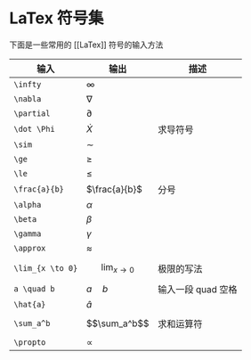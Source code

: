 # LaTex 符号集

下面是一些常用的 [[LaTex]] 符号的输入方法

|输入|输出|描述
|---|---|---
`\infty`|$\infty$
`\nabla`|$\nabla$
`\partial`|$\partial$
`\dot \Phi`|$\dot X$|求导符号
`\sim`|$\sim$
`\ge`|$\ge$
`\le`|$\le$
`\frac{a}{b}`|$\frac{a}{b}$|分号
`\alpha`|$\alpha$
`\beta`|$\beta$
`\gamma`|$\gamma$
`\approx`|$\approx$
`\lim_{x \to 0}`|$$\lim_{x \to 0}$$|极限的写法
`a \quad b`|$a\quad b$|输入一段 quad 空格
`\hat{a}`|$\hat{a}$|
`\sum_a^b`|$$\sum_a^b$$|求和运算符
`\propto `|$\propto$|